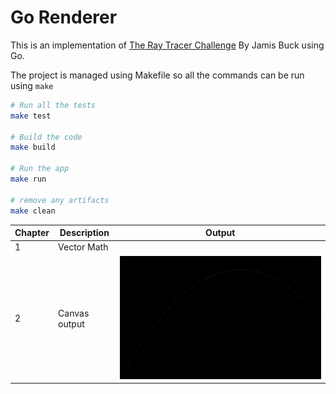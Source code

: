 # Go Renderer

This is an implementation of [The Ray Tracer Challenge](https://pragprog.com/titles/jbtracer/the-ray-tracer-challenge/) By Jamis Buck using Go.

The project is managed using Makefile so all the commands can be run using `make`

```bash
# Run all the tests
make test

# Build the code
make build

# Run the app
make run

# remove any artifacts
make clean
```

| Chapter | Description   | Output                                             |
| ------- | ------------- | -------------------------------------------------- |
| 1       | Vector Math   |                                                    |
| 2       | Canvas output | ![Canvas with an arc of dots](./docs/chapter1.jpg) |
